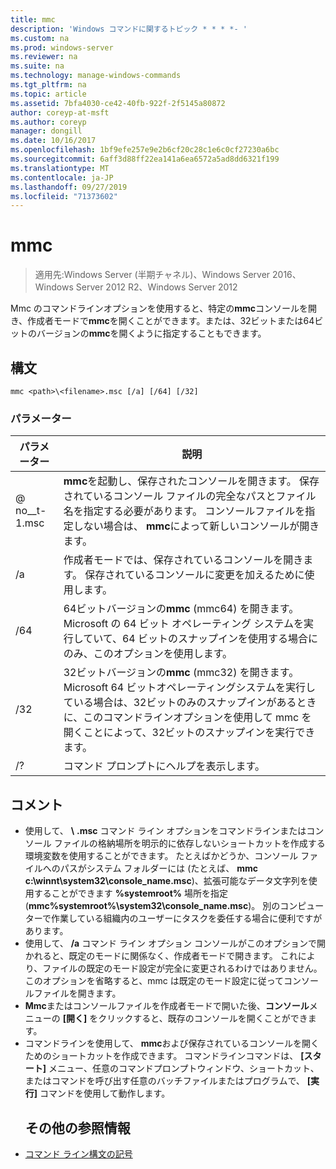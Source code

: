 ```yaml
---
title: mmc
description: 'Windows コマンドに関するトピック * * * *- '
ms.custom: na
ms.prod: windows-server
ms.reviewer: na
ms.suite: na
ms.technology: manage-windows-commands
ms.tgt_pltfrm: na
ms.topic: article
ms.assetid: 7bfa4030-ce42-40fb-922f-2f5145a80872
author: coreyp-at-msft
ms.author: coreyp
manager: dongill
ms.date: 10/16/2017
ms.openlocfilehash: 1bf9efe257e9e2b6cf20c28c1e6c0cf27230a6bc
ms.sourcegitcommit: 6aff3d88ff22ea141a6ea6572a5ad8dd6321f199
ms.translationtype: MT
ms.contentlocale: ja-JP
ms.lasthandoff: 09/27/2019
ms.locfileid: "71373602"
---
```

# <a name="mmc"></a>mmc

>適用先:Windows Server (半期チャネル)、Windows Server 2016、Windows Server 2012 R2、Windows Server 2012

Mmc のコマンドラインオプションを使用すると、特定の**mmc**コンソールを開き、作成者モードで**mmc**を開くことができます。または、32ビットまたは64ビットのバージョンの**mmc**を開くように指定することもできます。
## <a name="syntax"></a>構文
```
mmc <path>\<filename>.msc [/a] [/64] [/32]
```
### <a name="parameters"></a>パラメーター

|       パラメーター        |                                                                                                 説明                                                                                                 |
|------------------------|-------------------------------------------------------------------------------------------------------------------------------------------------------------------------------------------------------------|
| <path> @ no__t-1<filename>.msc |        **mmc**を起動し、保存されたコンソールを開きます。 保存されているコンソール ファイルの完全なパスとファイル名を指定する必要があります。 コンソールファイルを指定しない場合は、 **mmc**によって新しいコンソールが開きます。         |
|           /a           |                                                               作成者モードでは、保存されているコンソールを開きます。  保存されているコンソールに変更を加えるために使用します。                                                                |
|          /64           |                         64ビットバージョンの**mmc** (mmc64) を開きます。 Microsoft の 64 ビット オペレーティング システムを実行していて、64 ビットのスナップインを使用する場合にのみ、このオプションを使用します。                          |
|          /32           | 32ビットバージョンの**mmc** (mmc32) を開きます。 Microsoft 64 ビットオペレーティングシステムを実行している場合は、32ビットのみのスナップインがあるときに、このコマンドラインオプションを使用して mmc を開くことによって、32ビットのスナップインを実行できます。 |
|           /?           |                                                                                    コマンド プロンプトにヘルプを表示します。                                                                                     |

## <a name="remarks"></a>コメント
- 使用して、 <path> **\\** <filename> **.msc** コマンド ライン オプションをコマンドラインまたはコンソール ファイルの格納場所を明示的に依存しないショートカットを作成する環境変数を使用することができます。 たとえばかどうか、コンソール ファイルへのパスがシステム フォルダーには (たとえば、 **mmc c:\winnt\system32\console_name.msc**)、拡張可能なデータ文字列を使用することができます **%systemroot%** 場所を指定 (**mmc%systemroot%\system32\console_name.msc**)。 別のコンピューターで作業している組織内のユーザーにタスクを委任する場合に便利ですがあります。
- 使用して、 **/a** コマンド ライン オプション コンソールがこのオプションで開かれると、既定のモードに関係なく、作成者モードで開きます。 これにより、ファイルの既定のモード設定が完全に変更されるわけではありません。このオプションを省略すると、mmc は既定のモード設定に従ってコンソールファイルを開きます。
- **Mmc**またはコンソールファイルを作成者モードで開いた後、**コンソール**メニューの **[開く]** をクリックすると、既存のコンソールを開くことができます。
- コマンドラインを使用して、 **mmc**および保存されているコンソールを開くためのショートカットを作成できます。 コマンドラインコマンドは、 **[スタート]** メニュー、任意のコマンドプロンプトウィンドウ、ショートカット、またはコマンドを呼び出す任意のバッチファイルまたはプログラムで、 **[実行]** コマンドを使用して動作します。
  ## <a name="additional-references"></a>その他の参照情報
- [コマンド ライン構文の記号](command-line-syntax-key.md)

